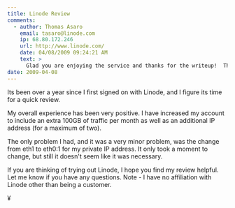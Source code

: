 ```yaml
---
title: Linode Review
comments:
  - author: Thomas Asaro
    email: tasaro@linode.com
    ip: 68.80.172.246
    url: http://www.linode.com/
    date: 04/08/2009 09:24:21 AM
    text: >
      Glad you are enjoying the service and thanks for the writeup!  The removal of the eth1 interface was necessary mostly because of how Xen was handling it, although there were some other advantages.  Feel free to open a support ticket if you need more information.
date: 2009-04-08
---
```

Its been over a year since I first signed on with Linode, and I figure its time for a quick review.

My overall experience has been very positive. I have increased my account to include an extra 100GB of traffic per month as well as an additional IP address (for a maximum of two).

The only problem I had, and it was a very minor problem, was the change from eth1 to eth0:1 for my private IP address. It only took a moment to change, but still it doesn't seem like it was necessary.

If you are thinking of trying out Linode, I hope you find my review helpful. Let me know if you have any questions. Note - I have no affiliation with Linode other than being a customer.

¥

